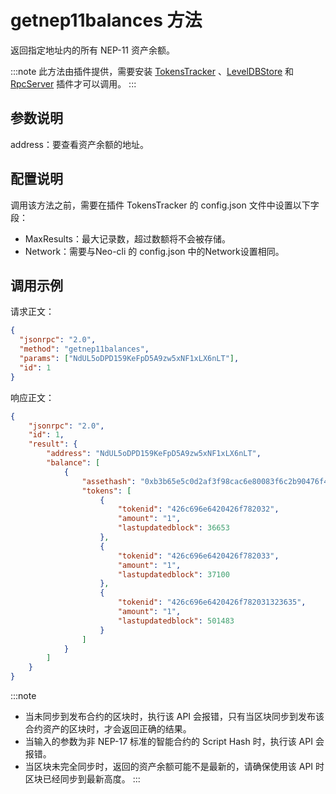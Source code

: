 # getnep11balances 方法

返回指定地址内的所有 NEP-11 资产余额。

:::note
此方法由插件提供，需要安装 [TokensTracker](https://github.com/neo-project/neo-modules/releases) 、[LevelDBStore](https://github.com/neo-project/neo-modules/releases) 和 [RpcServer](https://github.com/neo-project/neo-modules/releases) 插件才可以调用。
:::

## 参数说明

address：要查看资产余额的地址。

## 配置说明
调用该方法之前，需要在插件 TokensTracker 的 config.json 文件中设置以下字段：

- MaxResults：最大记录数，超过数额将不会被存储。
- Network：需要与Neo-cli 的 config.json 中的Network设置相同。

## 调用示例

请求正文：

```json
{
  "jsonrpc": "2.0",
  "method": "getnep11balances",
  "params": ["NdUL5oDPD159KeFpD5A9zw5xNF1xLX6nLT"],
  "id": 1
}
```

响应正文：

```json
{
    "jsonrpc": "2.0",
    "id": 1,
    "result": {
        "address": "NdUL5oDPD159KeFpD5A9zw5xNF1xLX6nLT",
        "balance": [
            {
                "assethash": "0xb3b65e5c0d2af3f98cac6e80083f6c2b90476f40",
                "tokens": [
                    {
                        "tokenid": "426c696e6420426f782032",
                        "amount": "1",
                        "lastupdatedblock": 36653
                    },
                    {
                        "tokenid": "426c696e6420426f782033",
                        "amount": "1",
                        "lastupdatedblock": 37100
                    },
                    {
                        "tokenid": "426c696e6420426f782031323635",
                        "amount": "1",
                        "lastupdatedblock": 501483
                    }
                ]
            }
        ]
    }
}
```

:::note
- 当未同步到发布合约的区块时，执行该 API 会报错，只有当区块同步到发布该合约资产的区块时，才会返回正确的结果。
- 当输入的参数为非 NEP-17 标准的智能合约的 Script Hash 时，执行该 API 会报错。
- 当区块未完全同步时，返回的资产余额可能不是最新的，请确保使用该 API 时区块已经同步到最新高度。
:::
